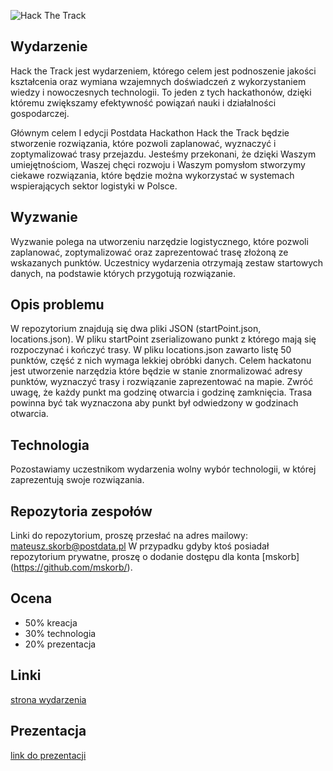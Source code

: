 ![Hack The Track](http://skorb.pl/export/hackTheTrackLogo.png)
## Wydarzenie
Hack the Track jest wydarzeniem, którego celem jest podnoszenie jakości kształcenia oraz wymiana wzajemnych doświadczeń z wykorzystaniem wiedzy i nowoczesnych technologii. To jeden z tych hackathonów, dzięki któremu zwiększamy efektywność powiązań nauki i działalności gospodarczej.

Głównym celem I edycji Postdata Hackathon Hack the Track będzie stworzenie rozwiązania, które pozwoli zaplanować, wyznaczyć i zoptymalizować trasy przejazdu. Jesteśmy przekonani, że dzięki Waszym umiejętnościom, Waszej chęci rozwoju i Waszym pomysłom stworzymy ciekawe rozwiązania, które będzie można wykorzystać w systemach wspierających sektor logistyki w Polsce.

## Wyzwanie
Wyzwanie polega na utworzeniu narzędzie logistycznego, które pozwoli zaplanować, zoptymalizować oraz zaprezentować trasę złożoną ze wskazanych punktów. Uczestnicy wydarzenia otrzymają zestaw startowych danych, na podstawie których przygotują rozwiązanie. 

## Opis problemu
W repozytorium znajdują się dwa pliki JSON (startPoint.json, locations.json). W pliku startPoint zserializowano punkt z którego mają się rozpoczynać i kończyć trasy. W pliku locations.json zawarto listę 50 punktów, część z nich wymaga lekkiej obróbki danych. Celem hackatonu jest utworzenie narzędzia które będzie w stanie znormalizować adresy punktów, wyznaczyć trasy i rozwiązanie zaprezentować na mapie. Zwróć uwagę, że każdy punkt ma godzinę otwarcia i godzinę zamknięcia. Trasa powinna być tak wyznaczona aby punkt był odwiedzony w godzinach otwarcia.

## Technologia
Pozostawiamy uczestnikom wydarzenia wolny wybór technologii, w której zaprezentują swoje rozwiązania.

## Repozytoria zespołów
Linki do repozytorium, proszę przesłać na adres mailowy: mateusz.skorb@postdata.pl
W przypadku gdyby ktoś posiadał repozytorium prywatne, proszę o dodanie dostępu dla konta [mskorb] (https://github.com/mskorb/).

## Ocena
* 50% kreacja
* 30% technologia
* 20% prezentacja

## Linki
[strona wydarzenia](https://hackathon.postdata.pl/)

## Prezentacja
[link do prezentacji](https://prezi.com/view/LpRahB9gyMOYvIgjGWSR/)
